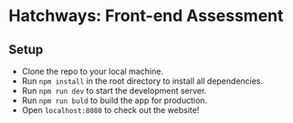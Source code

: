 # Hatchways: Front-end Assessment

## Setup

- Clone the repo to your local machine.
- Run `npm install` in the root directory to install all dependencies.
- Run `npm run dev` to start the development server.
- Run `npm run buld` to build the app for production.
- Open `localhost:8080` to check out the website!
